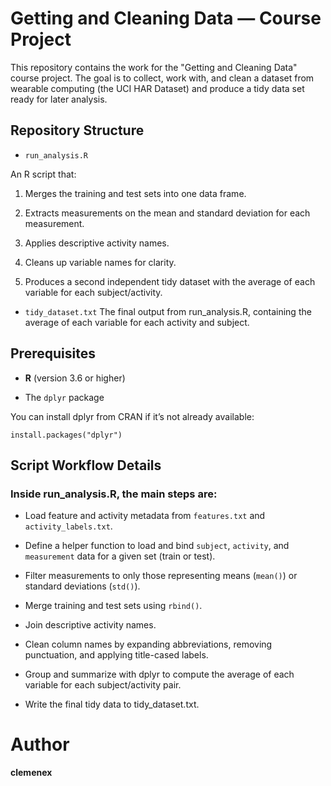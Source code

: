 # **Getting and Cleaning Data — Course Project**

This repository contains the work for the "Getting and Cleaning Data" course project. The goal is to collect, work with, and clean a dataset from wearable computing (the UCI HAR Dataset) and produce a tidy data set ready for later analysis.

## Repository Structure

- `run_analysis.R`

An R script that:

1. Merges the training and test sets into one data frame.

2. Extracts measurements on the mean and standard deviation for each measurement.

3. Applies descriptive activity names.

4. Cleans up variable names for clarity.

5. Produces a second independent tidy dataset with the average of each variable for each subject/activity.

- `tidy_dataset.txt`
The final output from run_analysis.R, containing the average of each variable for each activity and subject.

## Prerequisites

- **R** (version 3.6 or higher)

- The `dplyr` package

You can install dplyr from CRAN if it’s not already available:

`install.packages("dplyr")`


## Script Workflow Details

### Inside run_analysis.R, the main steps are:

- Load feature and activity metadata from `features.txt` and `activity_labels.txt`.

- Define a helper function to load and bind `subject`, `activity`, and `measurement` data for a given set (train or test).

- Filter measurements to only those representing means (`mean()`) or standard deviations (`std()`).

- Merge training and test sets using `rbind()`.

- Join descriptive activity names.

- Clean column names by expanding abbreviations, removing punctuation, and applying title-cased labels.

- Group and summarize with dplyr to compute the average of each variable for each subject/activity pair.

- Write the final tidy data to tidy_dataset.txt.

# Author
**clemenex**